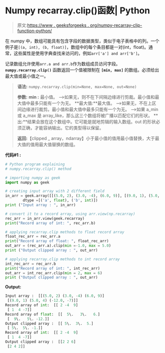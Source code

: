 # Numpy recarray.clip()函数| Python

> 原文:[https://www . geeksforgeeks . org/numpy-recarray-clip-function-python/](https://www.geeksforgeeks.org/numpy-recarray-clip-function-python/)

在 numpy 中，数组可能具有包含字段的数据类型，类似于电子表格中的列。一个例子是`[(a, int), (b, float)]`，数组中的每个条目都是一对(int，float)。通常，这些属性是使用字典查找来访问的，例如`arr['a'] and arr['b']`。

记录数组允许使用`arr.a and arr.b`作为数组成员访问字段。 **`numpy.recarray.clip()`** 函数返回一个值被限制在 **`[min, max]`** 的数组。必须给出最大值或最小值之一。

> **语法:** `numpy.recarray.clip(min=None, max=None, out=None)`
> 
> **参数:**
> **min :** 最小值。
> –>如果无，则不在下间隔边缘进行剪裁。最小值和最大值中最多只能有一个为无。
> **最大值:**最大值。
> –>如果无，不在上区间边缘进行裁剪。最小值和最大值中最多只能有一个为无。
> –>如果 a_min 或 a_max 是 array_like，那么这三个数组将被广播以匹配它们的形状。
> **出:**结果会放在这个数组中。它可能是就地剪辑的输入数组。out 的形状必须正确，才能容纳输出。它的类型得以保留。
> 
> **返回:**【clipped _ array，ndarray】小于最小值的值用最小值替换，大于最大值的值用最大值替换的数组。

**代码#1 :**

```py
# Python program explaining
# numpy.recarray.clip() method 

# importing numpy as geek
import numpy as geek

# creating input array with 2 different field 
in_arr = geek.array([[(5.0, 2), (3.0, -4), (6.0, 9)], [(9.0, 1), (5.0, 4), (-12.0, -7)]],
        dtype =[('a', float), ('b', int)])
print ("Input array : ", in_arr)

# convert it to a record array, using arr.view(np.recarray)
rec_arr = in_arr.view(geek.recarray)
print("Record array of int: ", rec_arr.b)

# applying recarray.clip methods to float record array
float_rec_arr = rec_arr.a
print("Record array of float: ", float_rec_arr)
out_arr = (rec_arr.a).clip(min =-1.0, max = 5.0)
print ("Output clipped array : ", out_arr) 

# applying recarray.clip methods to int record array
int_rec_arr = rec_arr.b 
print("Record array of int: ", int_rec_arr)
out_arr = int_rec_arr.clip(min = 2, max = 6)
print ("Output clipped array : ", out_arr) 
```

**Output:**

```py
Input array :  [[(5.0, 2) (3.0, -4) (6.0, 9)]
 [(9.0, 1) (5.0, 4) (-12.0, -7)]]
Record array of int:  [[ 2 -4  9]
 [ 1  4 -7]]
Record array of float:  [[  5\.   3\.   6.]
 [  9\.   5\. -12.]]
Output clipped array :  [[ 5\.  3\.  5.]
 [ 5\.  5\. -1.]]
Record array of int:  [[ 2 -4  9]
 [ 1  4 -7]]
Output clipped array :  [[2 2 6]
 [2 4 2]]

```
